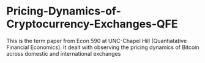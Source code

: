 # Pricing-Dynamics-of-Cryptocurrency-Exchanges-QFE

This is the term paper from Econ 590 at UNC-Chapel Hill (Quantiatative Financial Economics). It dealt with observing the pricing dynamics of Bitcoin across domestic and international exchanges
